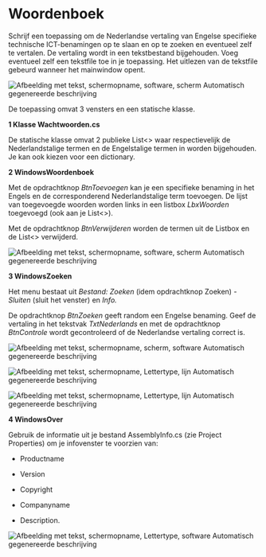 # Woordenboek

Schrijf een toepassing om de Nederlandse
vertaling van Engelse specifieke technische ICT-benamingen op te slaan
en op te zoeken en eventueel zelf te vertalen. De vertaling wordt in een
tekstbestand bijgehouden. Voeg eventueel zelf een tekstfile toe in je
toepassing. Het uitlezen van de tekstfile gebeurd wanneer het mainwindow opent.

![Afbeelding met tekst, schermopname, software, scherm Automatisch
gegenereerde
beschrijving](./images/media/image2.png)

De toepassing omvat 3 vensters en een statische klasse.

**1 Klasse Wachtwoorden.cs**

De statische klasse omvat 2 publieke List\<\> waar respectievelijk de
Nederlandstalige termen en de Engelstalige termen in worden bijgehouden.
Je kan ook kiezen voor een dictionary.

**2 WindowsWoordenboek**

Met de opdrachtknop *BtnToevoegen* kan je een specifieke benaming in het
Engels en de corresponderend Nederlandstalige term toevoegen. De lijst
van toegevoegde woorden worden links in een listbox *LbxWoorden*
toegevoegd (ook aan je List\<\>).

Met de opdrachtknop *BtnVerwijderen* worden de termen uit de Listbox en
de List\<\> verwijderd.

![Afbeelding met tekst, schermopname, software, scherm Automatisch
gegenereerde
beschrijving](./images/media/image3.png)

**3 WindowsZoeken**

Het menu bestaat uit *Bestand:* *Zoeken* (idem opdrachtknop Zoeken) -
*Sluiten* (sluit het venster) en *Info.*

De opdrachtknop *BtnZoeken* geeft random een Engelse benaming. Geef de
vertaling in het tekstvak *TxtNederlands* en met de opdrachtknop
*BtnControle* wordt gecontroleerd of de Nederlandse vertaling correct
is.

![Afbeelding met tekst, schermopname, scherm, software Automatisch
gegenereerde
beschrijving](./images/media/image4.png)

![Afbeelding met tekst, schermopname, Lettertype, lijn Automatisch
gegenereerde
beschrijving](./images/media/image5.png)

![Afbeelding met tekst, schermopname, Lettertype, lijn Automatisch
gegenereerde
beschrijving](./images/media/image6.png)

**4 WindowsOver**

Gebruik de informatie uit je bestand AssemblyInfo.cs (zie Project
Properties) om je infovenster te voorzien van:

-   Productname

-   Version

-   Copyright

-   Companyname

-   Description.

![Afbeelding met tekst, schermopname, Lettertype, software Automatisch
gegenereerde beschrijving](./images/media/image7.png)
